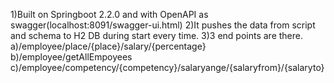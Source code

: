 1)Built on Springboot 2.2.0 and with OpenAPI as swagger(localhost:8091/swagger-ui.html)
2)It pushes the data from script and schema to H2 DB during start every time.
3)3 end points are there.
a)/employee/place/{place}/salary/{percentage}
b)/employee/getAllEmpoyees
c)/employee/competency/{competency}/salaryange/{salaryfrom}/{salaryto}
